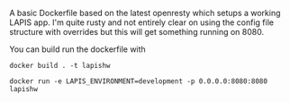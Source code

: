 A basic Dockerfile based on the latest openresty which setups a working LAPIS app. I'm quite rusty and not entirely clear on using the config file structure with overrides but this will get something running on 8080. 

You can build run the dockerfile with 

```docker build . -t lapishw```

```docker run -e LAPIS_ENVIRONMENT=development -p 0.0.0.0:8080:8080 lapishw```
